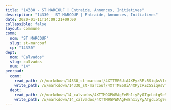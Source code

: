 ```yaml
---
title: "14330 - ST MARCOUF | Entraide, Annonces, Initiatives"
description: "14330 - ST MARCOUF | Entraide, Annonces, Initiatives"
date: 2020-01-11T14:09:21+09:00
collapsible: false
layout: commune
comm:
  nom: "ST MARCOUF"
  slug: st-marcouf
  cp: "14330"
dept:
  nom: "Calvados"
  slug: calvados
  num: "14"
peerpad:
  comm:
    read_path: /r/markdown/14330_st-marcouf/4XTTME6UiA4XPyzREz5SiqAsVfn1BU9EXpTUFP28SnJ4fkYWW
    write_path: /w/markdown/14330_st-marcouf/4XTTME6UiA4XPyzREz5SiqAsVfn1BU9EXpTUFP28SnJ4fkYWW-K3TgUaGUeCsUS1EzUXqy8Sq8a79DS7EPQvArQTecjBMsyeWUX3DTbSzZRDEvrvwK6PnWF2xuUCLr3ksZex4VvbvurdPZpABeTkSQxceP5TnyLzBzT45QscQxqsmBqMHSbcDPXqWa
  dept:
    read_path: /r/markdown/14_calvados/4XTTM9GPWMAgFeBh1iyPyATgcLotg9e9APJpQBEyY3RZiUwJ6
    write_path: /w/markdown/14_calvados/4XTTM9GPWMAgFeBh1iyPyATgcLotg9e9APJpQBEyY3RZiUwJ6-K3TgUXWJAT2cYJ9ZstQphkkm2za8um5GwwXsivqaDFTgbhMDcHaRXnT3h69szAqCyvWcFfDim5fkwc6CXdUtyvPpirbD1TPAb6xCxpPN6dR3zzDRe29YehQYbhZdjvZYkgztJYvi
---
```


